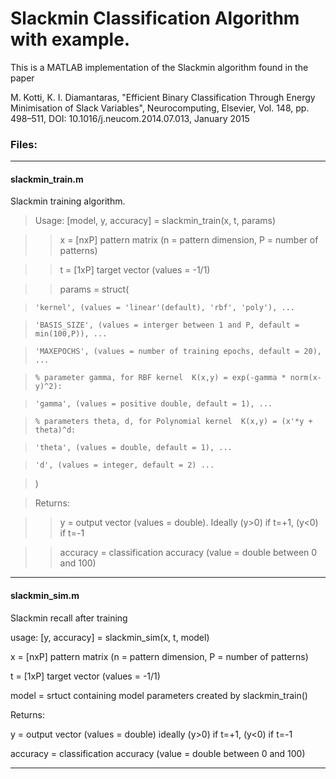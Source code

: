 # Slackmin Classification Algorithm with example.

This is a MATLAB implementation of the Slackmin algorithm found in the paper

M. Kotti, K. I. Diamantaras, "Efficient Binary Classification Through Energy Minimisation of Slack Variables",
Neurocomputing, Elsevier, Vol. 148, pp. 498–511, DOI: 10.1016/j.neucom.2014.07.013, January 2015

### Files:

----------

#### slackmin_train.m
Slackmin training algorithm.

>Usage: [model, y, accuracy] = slackmin_train(x, t, params)

>>   x = [nxP] pattern matrix
      (n = pattern dimension, P = number of patterns)

>>   t = [1xP] target vector (values = -1/1)
   
>>   params = struct(

>     'kernel', (values = 'linear'(default), 'rbf', 'poly'), ...

>     'BASIS_SIZE', (values = interger between 1 and P, default = min(100,P)), ...

>     'MAXEPOCHS', (values = number of training epochs, default = 20), ...

>     % parameter gamma, for RBF kernel  K(x,y) = exp(-gamma * norm(x-y)^2):

>     'gamma', (values = positive double, default = 1), ...

>     % parameters theta, d, for Polynomial kernel  K(x,y) = (x'*y + theta)^d:

>     'theta', (values = double, default = 1), ...

>     'd', (values = integer, default = 2) ...

>   )

>Returns:

>>   y = output vector (values = double).
Ideally (y>0) if t=+1,  (y<0) if t=-1
      
>>   accuracy = classification accuracy (value = double between 0 and 100)

-----------

#### slackmin_sim.m
Slackmin recall after training

usage: [y, accuracy] = slackmin_sim(x, t, model)

   x = [nxP] pattern matrix
     (n = pattern dimension, P = number of patterns)

   t = [1xP] target vector (values = -1/1)

   model = srtuct containing model parameters created by slackmin_train()



Returns:

   y = output vector (values = double)
     ideally (y>0) if t=+1,  (y<0) if t=-1

   accuracy = classification accuracy (value = double between 0 and 100)

----------
